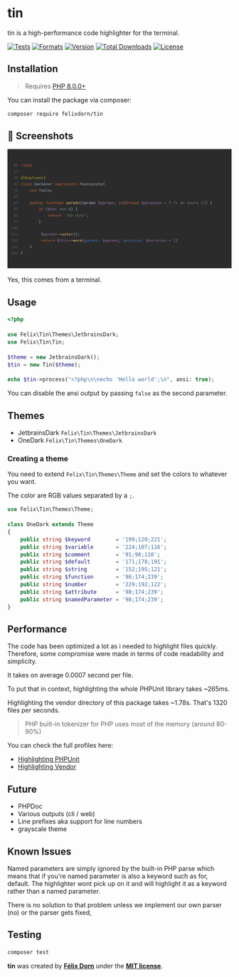 # tin

tin is a high-performance code highlighter for the terminal.

[![Tests](https://github.com/felixdorn/tin/actions/workflows/tests.yml/badge.svg?branch=master)](https://github.com/felixdorn/tin/actions/workflows/tests.yml)
[![Formats](https://github.com/felixdorn/tin/actions/workflows/formats.yml/badge.svg?branch=master)](https://github.com/felixdorn/tin/actions/workflows/formats.yml)
[![Version](https://poser.pugx.org/felixdorn/tin/version)](//packagist.org/packages/felixdorn/tin)
[![Total Downloads](https://poser.pugx.org/felixdorn/tin/downloads)](//packagist.org/packages/felixdorn/tin)
[![License](https://poser.pugx.org/felixdorn/tin/license)](//packagist.org/packages/felixdorn/tin)

## Installation

> Requires [PHP 8.0.0+](https://php.net/releases)

You can install the package via composer:

```bash
composer require felixdorn/tin
```

## 🔞 Screenshots

![A piece of code highlighted using tin](art/screenshot.png)

Yes, this comes from a terminal.

## Usage

```php
<?php

use Felix\Tin\Themes\JetbrainsDark;
use Felix\Tin\Tin;

$theme = new JetbrainsDark();
$tin = new Tin($theme);

echo $tin->process("<?php\n\necho 'Hello world';\n", ansi: true);
```

You can disable the ansi output by passing `false` as the second parameter.

## Themes

* JetbrainsDark `Felix\Tin\Themes\JetbrainsDark`
* OneDark `Felix\Tin\Themes\OneDark`

### Creating a theme

You need to extend `Felix\Tin\Themes\Theme` and set the colors to whatever you want.

The color are RGB values separated by a `;`.

```php
use Felix\Tin\Themes\Theme;

class OneDark extends Theme
{
    public string $keyword        = '199;120;221';
    public string $variable       = '224;107;116';
    public string $comment        = '91;98;110';
    public string $default        = '171;178;191';
    public string $string         = '152;195;121';
    public string $function       = '98;174;239';
    public string $number         = '229;192;122';
    public string $attribute      = '98;174;239';
    public string $namedParameter = '98;174;239';
}
```

## Performance

The code has been optimized a lot as i needed to highlight files quickly. Therefore, some compromise were made in terms
of code readability and simplicity.

It takes on average 0.0007 second per file.

To put that in context, highlighting the whole PHPUnit library takes ~265ms.

Highlighting the vendor directory of this package takes ~1.78s. That's 1320 files per seconds.

> PHP built-in tokenizer for PHP uses most of the memory (around 80-90%)

You can check the full profiles here:

* [Highlighting PHPUnit](https://blackfire.io/profiles/2bd4c150-5226-4645-85fa-ffed43dc4602/graph)
* [Highlighting Vendor](https://blackfire.io/profiles/fa9b900f-d398-4efa-b999-9e7470b714b4/graph)

## Future

* PHPDoc
* Various outputs (cli / web)
* Line prefixes aka support for line numbers
* grayscale theme

## Known Issues

Named parameters are simply ignored by the built-in PHP parse which means that if you're named parameter is also a
keyword such as for, default. The highlighter wont pick up on it and will highlight it as a keyword rather than a named
parameter.

There is no solution to that problem unless we implement our own parser (no) or the parser gets fixed,

## Testing

```bash
composer test
```

**tin** was created by **[Félix Dorn](https://twitter.com/afelixdorn)** under
the **[MIT license](https://opensource.org/licenses/MIT)**.
